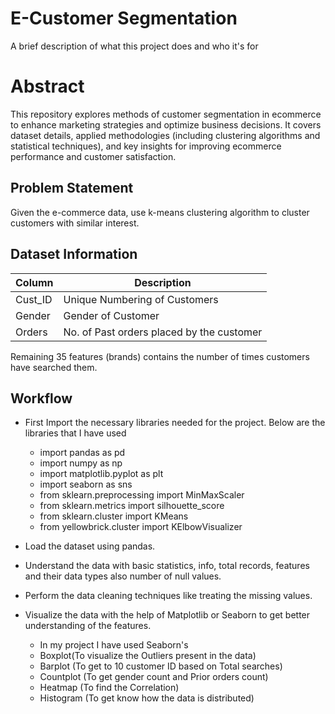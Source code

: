 # E-Customer Segmentation
A brief description of what this project does and who it's for

# Abstract

This repository explores methods of customer segmentation in ecommerce to enhance marketing strategies and optimize business decisions. It covers dataset details, applied methodologies (including clustering algorithms and statistical techniques), and key insights for improving ecommerce performance and customer satisfaction.
## Problem Statement

Given the e-commerce data, use k-means clustering algorithm to cluster customers with similar interest.
## Dataset Information

| Column   |            Description                   |
|----------|------------------------------------------|
| Cust_ID  | Unique Numbering of Customers            |
| Gender   | Gender of Customer                       |
| Orders   | No. of Past orders placed by the customer|


Remaining 35 features (brands) contains the number of times customers have searched them.
## Workflow

* First Import the necessary libraries needed for the project. Below are the libraries that I have used
    - import pandas as pd
    - import numpy as np
    - import matplotlib.pyplot as plt
    - import seaborn as sns
    - from sklearn.preprocessing import MinMaxScaler
    - from sklearn.metrics import silhouette_score
    - from sklearn.cluster import KMeans
    - from yellowbrick.cluster import KElbowVisualizer

* Load the dataset using pandas.
* Understand the data with basic statistics, info, total records, features and their data types also number of null values.
* Perform the data cleaning techniques like treating the missing values.
* Visualize the data with the help of Matplotlib or Seaborn to get better understanding of the features.
    - In my project I have used Seaborn's
    - Boxplot(To visualize the Outliers present in the data)
    - Barplot (To get to 10 customer ID based on Total searches)
    - Countplot (To get gender count and Prior orders count)
    - Heatmap (To find the Correlation)
    - Histogram (To get know how the data is distributed)

